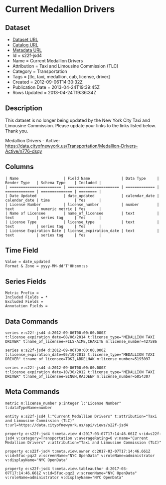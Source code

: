 # Current Medallion Drivers

## Dataset

* [Dataset URL](https://data.cityofnewyork.us/api/views/s22f-jsd4/rows.json?max_rows=100)
* [Catalog URL](https://catalog.data.gov/dataset/current-medallion-drivers-acc0e)
* [Metadata URL](https://data.cityofnewyork.us/api/views/s22f-jsd4)
* Id = s22f-jsd4
* Name = Current Medallion Drivers
* Attribution = Taxi and Limousine Commission (TLC)
* Category = Transportation
* Tags = [tlc, taxi, medallion, cab, license, driver]
* Created = 2012-09-06T14:30:32Z
* Publication Date = 2013-04-24T19:39:45Z
* Rows Updated = 2013-04-24T19:36:34Z

## Description

This dataset is no longer being updated by the New York City Taxi and Limousine Commission. Please update your links to the links listed below. Thank you.

Medallion Drivers - Active:
https://data.cityofnewyork.us/Transportation/Medallion-Drivers-Active/n776-dsqy

## Columns

```ls
| Name                    | Field Name              | Data Type     | Render Type   | Schema Type    | Included | 
| ======================= | ======================= | ============= | ============= | ============== | ======== | 
| Date Updated            | date_updated            | calendar_date | calendar_date | time           | Yes      | 
| License Number          | license_number          | number        | text          | numeric metric | Yes      | 
| Name of Licensee        | name_of_licensee        | text          | text          | series tag     | Yes      | 
| License Type            | license_type            | text          | text          | series tag     | Yes      | 
| License Expiration Date | license_expiration_date | text          | text          | series tag     | Yes      | 
```

## Time Field

```ls
Value = date_updated
Format & Zone = yyyy-MM-dd'T'HH:mm:ss
```

## Series Fields

```ls
Metric Prefix = 
Included Fields = *
Excluded Fields = 
Annotation Fields = 
```

## Data Commands

```ls
series e:s22f-jsd4 d:2012-09-06T00:00:00.000Z t:license_expiration_date=08/06/2014 t:license_type="MEDALLION TAXI DRIVER" t:name_of_licensee=FILS-AIME,CHARITE m:license_number=427586

series e:s22f-jsd4 d:2012-09-06T00:00:00.000Z t:license_expiration_date=05/10/2013 t:license_type="MEDALLION TAXI DRIVER" t:name_of_licensee=TOKI,ABDELHAK m:license_number=5195097

series e:s22f-jsd4 d:2012-09-06T00:00:00.000Z t:license_expiration_date=10/30/2012 t:license_type="MEDALLION TAXI DRIVER" t:name_of_licensee=SINGH,RAJDEEP m:license_number=5054307
```

## Meta Commands

```ls
metric m:license_number p:integer l:"License Number" t:dataTypeName=number

entity e:s22f-jsd4 l:"Current Medallion Drivers" t:attribution="Taxi and Limousine Commission (TLC)" t:url=https://data.cityofnewyork.us/api/views/s22f-jsd4

property e:s22f-jsd4 t:meta.view d:2017-03-07T17:14:46.661Z v:id=s22f-jsd4 v:category=Transportation v:averageRating=0 v:name="Current Medallion Drivers" v:attribution="Taxi and Limousine Commission (TLC)"

property e:s22f-jsd4 t:meta.view.owner d:2017-03-07T17:14:46.661Z v:id=5fuc-pqz2 v:screenName="NYC OpenData" v:roleName=administrator v:displayName="NYC OpenData"

property e:s22f-jsd4 t:meta.view.tableauthor d:2017-03-07T17:14:46.661Z v:id=5fuc-pqz2 v:screenName="NYC OpenData" v:roleName=administrator v:displayName="NYC OpenData"
```